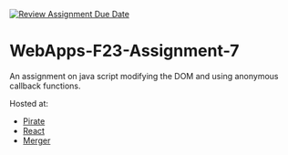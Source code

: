 [![Review Assignment Due Date](https://classroom.github.com/assets/deadline-readme-button-24ddc0f5d75046c5622901739e7c5dd533143b0c8e959d652212380cedb1ea36.svg)](https://classroom.github.com/a/Kv-XePEp)
# WebApps-F23-Assignment-7
An assignment on java script modifying the DOM and using anonymous callback functions.


Hosted at:

- [Pirate](https://44-563-webapps-f23.github.io/44563-webapps-f23-assignment7-JyothiDronamraju/pirate.html)
- [React](https://44-563-webapps-f23.github.io/44563-webapps-f23-assignment7-JyothiDronamraju/react.html)
- [Merger](https://44-563-webapps-f23.github.io/44563-webapps-f23-assignment7-JyothiDronamraju/merger.html)



